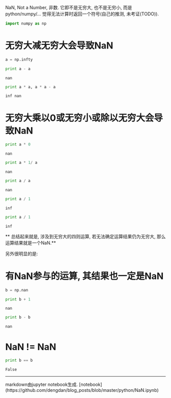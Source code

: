 
NaN, Not a Number, 非数. 它即不是无穷大, 也不是无穷小, 而是python/numpy/... 觉得无法计算时返回一个符号(自己的推测, 未考证(TODO)). 


```python
import numpy as np
```

# 无穷大减无穷大会导致NaN


```python
a = np.infty
```


```python
print a - a
```

    nan



```python
print a * a, a * a - a
```

    inf nan


# 无穷大乘以0或无穷小或除以无穷大会导致NaN


```python
print a * 0
```

    nan



```python
print a * 1/ a
```

    nan



```python
print a / a
```

    nan



```python
print a / 1
```

    inf



```python
print a / 1
```

    inf


** 总结起来就是, 涉及到无穷大的四则运算, 若无法确定运算结果仍为无穷大, 那么运算结果就是一个NaN.**

另外很明显的是:
# 有NaN参与的运算, 其结果也一定是NaN


```python
b = np.nan
```


```python
print b + 1
```

    nan



```python
print b - b
```

    nan


# NaN != NaN


```python
print b == b
```

    False


<hr>
markdown由jupyter notebook生成. [notebook](https://github.com/dengdan/blog_posts/blob/master/python/NaN.ipynb)


```python

```

